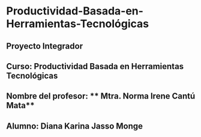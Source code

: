 # Productividad-Basada-en-Herramientas-Tecnológicas
## Proyecto Integrador

## Curso: **Productividad Basada en Herramientas Tecnológicas**

## Nombre del profesor: ** Mtra. Norma Irene Cantú Mata**

## Alumno: Diana Karina Jasso Monge


